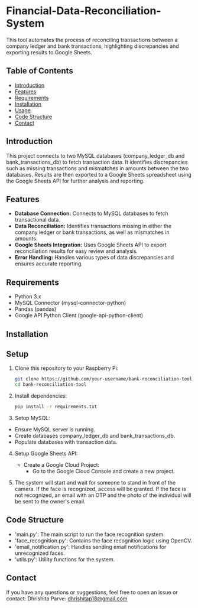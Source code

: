 # Financial-Data-Reconciliation-System
This tool automates the process of reconciling transactions between a company ledger and bank transactions, highlighting discrepancies and exporting results to Google Sheets.

## Table of Contents

- [Introduction](#introduction)
- [Features](#features)
- [Requirements](#requirements)
- [Installation](#installation)
- [Usage](#usage)
- [Code Structure](#codestructure)
- [Contact](#contact)

## Introduction

This project connects to two MySQL databases (company_ledger_db and bank_transactions_db) to fetch transaction data. It identifies discrepancies such as missing transactions and mismatches in amounts between the two databases. Results are then exported to a Google Sheets spreadsheet using the Google Sheets API for further analysis and reporting.

## Features

- **Database Connection:** Connects to MySQL databases to fetch transactional data.
- **Data Reconciliation:** Identifies transactions missing in either the company ledger or bank transactions, as well as mismatches in amounts.
- **Google Sheets Integration:** Uses Google Sheets API to export reconciliation results for easy review and analysis.
- **Error Handling:** Handles various types of data discrepancies and ensures accurate reporting.

## Requirements
- Python 3.x
- MySQL Connector (mysql-connector-python)
- Pandas (pandas)
- Google API Python Client (google-api-python-client)
  
## Installation
## Setup
1. Clone this repository to your Raspberry Pi:
   
   ```bash
   git clone https://github.com/your-username/bank-reconciliation-tool.git
   cd bank-reconciliation-tool

2. Install dependencies:

   ```bash
   pip install -r requirements.txt

3. Setup MySQL:
- Ensure MySQL server is running.
- Create databases company_ledger_db and bank_transactions_db.
- Populate databases with transaction data.

4. Setup Google Sheets API:
   - Create a Google Cloud Project:
      - Go to the Google Cloud Console and create a new project.


6. The system will start and wait for someone to stand in front of the camera. If the face is recognized, access will be granted. If the face is not recognized, an email with an OTP and the photo of the individual will be sent to the owner's email.

## Code Structure
- 'main.py': The main script to run the face recognition system.
- 'face_recognition.py': Contains the face recognition logic using OpenCV.
- 'email_notification.py': Handles sending email notifications for unrecognized faces.
- 'utils.py': Utility functions for the system.

## Contact
If you have any questions or suggestions, feel free to open an issue or contact:
Dhrishita Parve: dhrishitap18@gmail.com



